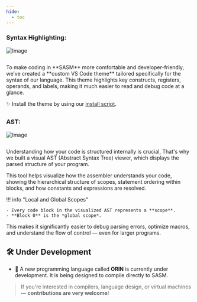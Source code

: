 ```yaml
---
hide:
  - toc
---
```


### **Syntax Highlighting:**

![Image](../assets/vs_theme.png)

```title="INFO"

```

<div class="result" markdown>
To make coding in **SASM** more comfortable and developer-friendly, 
we’ve created a **custom VS Code theme** tailored specifically for 
the syntax of our language. This theme highlights key constructs, 
registers, operands, and labels, making it much easier to 
read and debug code at a glance.

✨ Install the theme by using our [install script](../Getting-Started#HIGHLIGHT-ON-LINUX).

## </div>

### **AST:**

![Image](../assets/AST_Examples/helloWorld.png)

```title="INFO"

```

<div class="result" markdown>
Understanding how your code is structured internally is crucial, 
That's why we built a visual AST (Abstract Syntax Tree) viewer, 
which displays the parsed structure of your program.

This tool helps visualize how the assembler understands your code, showing
the hierarchical structure of scopes, statement ordering within blocks, and
how constants and expressions are resolved.

!!! info "Local and Global Scopes"

    - Every code block in the visualized AST represents a **scope**.
    - **Block 0** is the *global scope*.

This makes it significantly easier to debug parsing errors, optimize macros, and understand the flow of control — even for larger programs.

</div>

## 🛠 Under Development

- 🔧 A new programming language called **ORIN** is currently under development. It is being designed to compile directly to SASM.

> If you're interested in compilers, language design, or virtual machines — **contributions are very welcome**!
